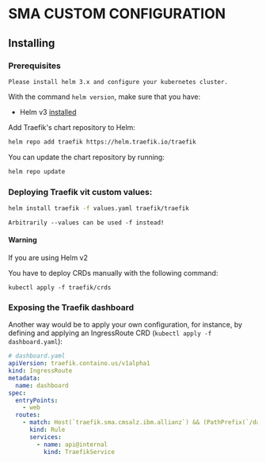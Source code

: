 # SMA CUSTOM CONFIGURATION

## Installing

### Prerequisites

`Please install helm 3.x and configure your kubernetes cluster.`

With the command `helm version`, make sure that you have:
- Helm v3 [installed](https://helm.sh/docs/using_helm/#installing-helm)

Add Traefik's chart repository to Helm:

```bash
helm repo add traefik https://helm.traefik.io/traefik
```

You can update the chart repository by running:

```bash
helm repo update
```

### Deploying Traefik vit custom values:

```bash
helm install traefik -f values.yaml traefik/traefik
```

`Arbitrarily --values can be used -f instead!`

#### Warning

If you are using Helm v2

You have to deploy CRDs manually with the following command:

```
kubectl apply -f traefik/crds
```

### Exposing the Traefik dashboard

Another way would be to apply your own configuration, for instance,
by defining and applying an IngressRoute CRD (`kubectl apply -f dashboard.yaml`):

```yaml
# dashboard.yaml
apiVersion: traefik.containo.us/v1alpha1
kind: IngressRoute
metadata:
  name: dashboard
spec:
  entryPoints:
    - web
  routes:
    - match: Host(`traefik.sma.cmsalz.ibm.allianz`) && (PathPrefix(`/dashboard`) || PathPrefix(`/api`))
      kind: Rule
      services:
        - name: api@internal
          kind: TraefikService
```
